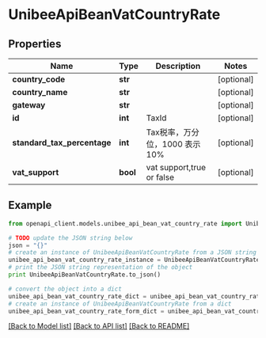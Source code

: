 # UnibeeApiBeanVatCountryRate


## Properties

Name | Type | Description | Notes
------------ | ------------- | ------------- | -------------
**country_code** | **str** |  | [optional] 
**country_name** | **str** |  | [optional] 
**gateway** | **str** |  | [optional] 
**id** | **int** | TaxId | [optional] 
**standard_tax_percentage** | **int** | Tax税率，万分位，1000 表示 10% | [optional] 
**vat_support** | **bool** | vat support,true or false | [optional] 

## Example

```python
from openapi_client.models.unibee_api_bean_vat_country_rate import UnibeeApiBeanVatCountryRate

# TODO update the JSON string below
json = "{}"
# create an instance of UnibeeApiBeanVatCountryRate from a JSON string
unibee_api_bean_vat_country_rate_instance = UnibeeApiBeanVatCountryRate.from_json(json)
# print the JSON string representation of the object
print UnibeeApiBeanVatCountryRate.to_json()

# convert the object into a dict
unibee_api_bean_vat_country_rate_dict = unibee_api_bean_vat_country_rate_instance.to_dict()
# create an instance of UnibeeApiBeanVatCountryRate from a dict
unibee_api_bean_vat_country_rate_form_dict = unibee_api_bean_vat_country_rate.from_dict(unibee_api_bean_vat_country_rate_dict)
```
[[Back to Model list]](../README.md#documentation-for-models) [[Back to API list]](../README.md#documentation-for-api-endpoints) [[Back to README]](../README.md)



